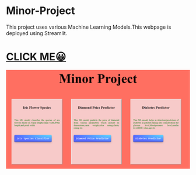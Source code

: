 # Minor-Project
This project uses various Machine Learning Models.This webpage is deployed using Streamlit.
# [CLICK ME😀](https://evans129.github.io/Minor-Project/project_frontpage.html)

![alt](project_image.png)
